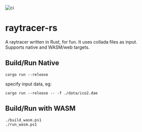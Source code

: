 ![ci](https://github.com/Andreas-Edling/raytracer-rs/actions/workflows/ci.yaml/badge.svg)

# raytracer-rs

A raytracer written in Rust, for fun. It uses collada files as input.  
Supports native and WASM/web targets.

## Build/Run Native

```shell
cargo run --release
```

specify input data, eg: 
```shell
cargo run --release -- -f ./data/ico2.dae
```

## Build/Run with WASM 

```shell
./build_wasm.ps1
./run_wasm.ps1
```
